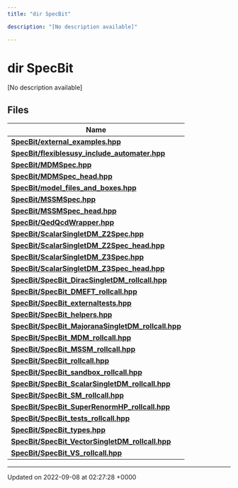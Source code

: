 ```yaml
---
title: "dir SpecBit"

description: "[No description available]"

---
```


# dir SpecBit

[No description available]

## Files

| Name           |
| -------------- |
| **[SpecBit/external_examples.hpp](/documentation/code/files/external__examples_8hpp/#file-specbit-external-examples-hpp)**  |
| **[SpecBit/flexiblesusy_include_automater.hpp](/documentation/code/files/flexiblesusy__include__automater_8hpp/#file-specbit-flexiblesusy-include-automater-hpp)**  |
| **[SpecBit/MDMSpec.hpp](/documentation/code/files/mdmspec_8hpp/#file-specbit-mdmspec-hpp)**  |
| **[SpecBit/MDMSpec_head.hpp](/documentation/code/files/mdmspec__head_8hpp/#file-specbit-mdmspec-head-hpp)**  |
| **[SpecBit/model_files_and_boxes.hpp](/documentation/code/files/model__files__and__boxes_8hpp/#file-specbit-model-files-and-boxes-hpp)**  |
| **[SpecBit/MSSMSpec.hpp](/documentation/code/files/mssmspec_8hpp/#file-specbit-mssmspec-hpp)**  |
| **[SpecBit/MSSMSpec_head.hpp](/documentation/code/files/mssmspec__head_8hpp/#file-specbit-mssmspec-head-hpp)**  |
| **[SpecBit/QedQcdWrapper.hpp](/documentation/code/files/qedqcdwrapper_8hpp/#file-specbit-qedqcdwrapper-hpp)**  |
| **[SpecBit/ScalarSingletDM_Z2Spec.hpp](/documentation/code/files/scalarsingletdm__z2spec_8hpp/#file-specbit-scalarsingletdm-z2spec-hpp)**  |
| **[SpecBit/ScalarSingletDM_Z2Spec_head.hpp](/documentation/code/files/scalarsingletdm__z2spec__head_8hpp/#file-specbit-scalarsingletdm-z2spec-head-hpp)**  |
| **[SpecBit/ScalarSingletDM_Z3Spec.hpp](/documentation/code/files/scalarsingletdm__z3spec_8hpp/#file-specbit-scalarsingletdm-z3spec-hpp)**  |
| **[SpecBit/ScalarSingletDM_Z3Spec_head.hpp](/documentation/code/files/scalarsingletdm__z3spec__head_8hpp/#file-specbit-scalarsingletdm-z3spec-head-hpp)**  |
| **[SpecBit/SpecBit_DiracSingletDM_rollcall.hpp](/documentation/code/files/specbit__diracsingletdm__rollcall_8hpp/#file-specbit-specbit-diracsingletdm-rollcall-hpp)**  |
| **[SpecBit/SpecBit_DMEFT_rollcall.hpp](/documentation/code/files/specbit__dmeft__rollcall_8hpp/#file-specbit-specbit-dmeft-rollcall-hpp)**  |
| **[SpecBit/SpecBit_externaltests.hpp](/documentation/code/files/specbit__externaltests_8hpp/#file-specbit-specbit-externaltests-hpp)**  |
| **[SpecBit/SpecBit_helpers.hpp](/documentation/code/files/specbit__helpers_8hpp/#file-specbit-specbit-helpers-hpp)**  |
| **[SpecBit/SpecBit_MajoranaSingletDM_rollcall.hpp](/documentation/code/files/specbit__majoranasingletdm__rollcall_8hpp/#file-specbit-specbit-majoranasingletdm-rollcall-hpp)**  |
| **[SpecBit/SpecBit_MDM_rollcall.hpp](/documentation/code/files/specbit__mdm__rollcall_8hpp/#file-specbit-specbit-mdm-rollcall-hpp)**  |
| **[SpecBit/SpecBit_MSSM_rollcall.hpp](/documentation/code/files/specbit__mssm__rollcall_8hpp/#file-specbit-specbit-mssm-rollcall-hpp)**  |
| **[SpecBit/SpecBit_rollcall.hpp](/documentation/code/files/specbit__rollcall_8hpp/#file-specbit-specbit-rollcall-hpp)**  |
| **[SpecBit/SpecBit_sandbox_rollcall.hpp](/documentation/code/files/specbit__sandbox__rollcall_8hpp/#file-specbit-specbit-sandbox-rollcall-hpp)**  |
| **[SpecBit/SpecBit_ScalarSingletDM_rollcall.hpp](/documentation/code/files/specbit__scalarsingletdm__rollcall_8hpp/#file-specbit-specbit-scalarsingletdm-rollcall-hpp)**  |
| **[SpecBit/SpecBit_SM_rollcall.hpp](/documentation/code/files/specbit__sm__rollcall_8hpp/#file-specbit-specbit-sm-rollcall-hpp)**  |
| **[SpecBit/SpecBit_SuperRenormHP_rollcall.hpp](/documentation/code/files/specbit__superrenormhp__rollcall_8hpp/#file-specbit-specbit-superrenormhp-rollcall-hpp)**  |
| **[SpecBit/SpecBit_tests_rollcall.hpp](/documentation/code/files/specbit__tests__rollcall_8hpp/#file-specbit-specbit-tests-rollcall-hpp)**  |
| **[SpecBit/SpecBit_types.hpp](/documentation/code/files/specbit__types_8hpp/#file-specbit-specbit-types-hpp)**  |
| **[SpecBit/SpecBit_VectorSingletDM_rollcall.hpp](/documentation/code/files/specbit__vectorsingletdm__rollcall_8hpp/#file-specbit-specbit-vectorsingletdm-rollcall-hpp)**  |
| **[SpecBit/SpecBit_VS_rollcall.hpp](/documentation/code/files/specbit__vs__rollcall_8hpp/#file-specbit-specbit-vs-rollcall-hpp)**  |






-------------------------------

Updated on 2022-09-08 at 02:27:28 +0000
